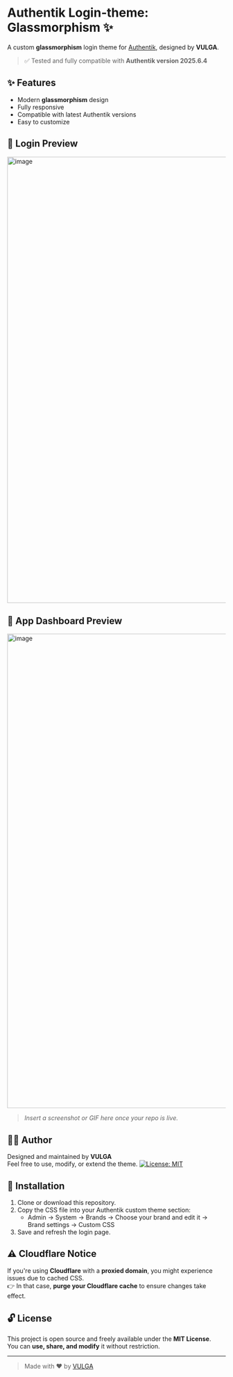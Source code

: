 # Authentik Login-theme: Glassmorphism ✨

A custom **glassmorphism** login theme for [Authentik](https://goauthentik.io/), designed by **VULGA**.

> ✅ Tested and fully compatible with **Authentik version 2025.6.4**

## ✨ Features

- Modern **glassmorphism** design  
- Fully responsive  
- Compatible with latest Authentik versions  
- Easy to customize

## 📸 Login Preview
<img width="2079" height="1028" alt="image" src="https://github.com/user-attachments/assets/12ed548e-01fc-4285-af1f-9344720f7296" />

## 📸 App Dashboard Preview
<img width="2133" height="1093" alt="image" src="https://github.com/user-attachments/assets/dc9ac725-f734-463d-9921-235ef75a147d" />

> _Insert a screenshot or GIF here once your repo is live._

## 🧑‍🎨 Author

Designed and maintained by **VULGA**  
Feel free to use, modify, or extend the theme.
[![License: MIT](https://img.shields.io/badge/License-MIT-blue.svg)](LICENSE)

## 🚀 Installation

1. Clone or download this repository.
2. Copy the CSS file into your Authentik custom theme section:
   - Admin → System → Brands → Choose your brand and edit it → Brand settings → Custom CSS
4. Save and refresh the login page.
   
## ⚠️ Cloudflare Notice

If you're using **Cloudflare** with a **proxied domain**, you might experience issues due to cached CSS.  
👉 In that case, **purge your Cloudflare cache** to ensure changes take effect.


## 🔓 License

This project is open source and freely available under the **MIT License**.  
You can **use, share, and modify** it without restriction.

---

> Made with ❤️ by [VULGA](https://github.com/VULGA01)
